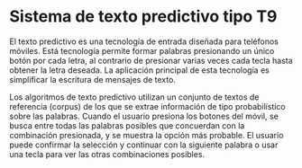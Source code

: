 # Sistema de texto predictivo tipo T9

El texto predictivo es una tecnología de entrada diseñada para teléfonos móviles. Está tecnología permite formar palabras presionando un único botón por cada letra, al contrario de presionar varias veces cada tecla hasta obtener la letra deseada. La aplicación principal de esta tecnología es simplificar la escritura de mensajes de texto.

Los algoritmos de texto predictivo utilizan un conjunto de textos de referencia (corpus) de los que se extrae información de tipo probabilístico sobre las palabras. Cuando el usuario presiona los botones del móvil, se busca entre todas las palabras posibles que concuerdan con la combinación presionada, y se muestra la opción más probable. El usuario puede confirmar la selección y continuar con la siguiente palabra o usar una tecla para ver las otras combinaciones posibles.
